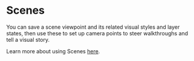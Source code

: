# Scenes

You can save a scene viewpoint and its related visual styles and layer states, then use these to set up camera points to steer walkthroughs and tell a visual story.

Learn more about using Scenes [here](../building-the-farnsworth-house/visual-settings.md).

